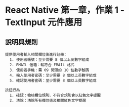 # React Native 第一章，作業 1 - TextInput 元件應用


## 說明與規則
    提供使用者輸入相關欄位後進行註冊：
      1. 使用者帳號：至少需要 8 個以上英數字組成
      2. EMAIL 信箱：輸符合 EMAIL 格式
      3. 使用者手機：需 09 開頭的 10 位數字號碼
      4. 輸入使用者密碼：至少需要 8 個以上英數字組成
      5. 確認使用者密碼：至少需要 8 個以上英數字組成
    
    按鈕行為
      1. 確認：檢核欄位規則，不符合規則會以紅色文字提醒
      2. 清除：清除所有欄位值及相關紅色文字提醒
    